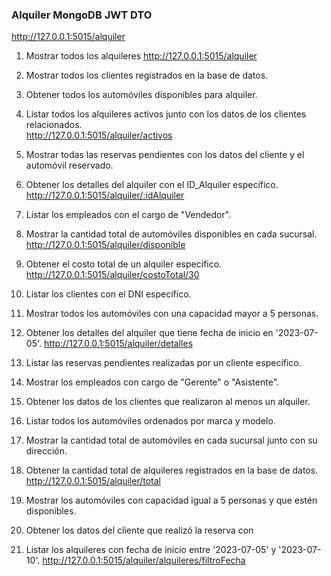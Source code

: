 ### Alquiler MongoDB JWT DTO


http://127.0.0.1:5015/alquiler

1. Mostrar todos los alquileres 
   http://127.0.0.1:5015/alquiler
2. Mostrar todos los clientes registrados en la base de datos. 

3. Obtener todos los automóviles disponibles para alquiler.

4. Listar todos los alquileres activos junto con los datos de los 
clientes relacionados.  
    http://127.0.0.1:5015/alquiler/activos

5. Mostrar todas las reservas pendientes con los datos del cliente 
y el automóvil reservado. 

6. Obtener los detalles del alquiler con el ID_Alquiler específico. 
    http://127.0.0.1:5015/alquiler/:idAlquiler

7. Listar los empleados con el cargo de "Vendedor". 

8. Mostrar la cantidad total de automóviles disponibles en cada 
sucursal. 
    http://127.0.0.1:5015/alquiler/disponible

9. Obtener el costo total de un alquiler específico. 
    http://127.0.0.1:5015/alquiler/costoTotal/30

10. Listar los clientes con el DNI específico. 

11. Mostrar todos los automóviles con una capacidad mayor a 5 
personas. 

12. Obtener los detalles del alquiler que tiene fecha de inicio en 
'2023-07-05'. 
    http://127.0.0.1:5015/alquiler/detalles

13. Listar las reservas pendientes realizadas por un cliente 
específico. 

14. Mostrar los empleados con cargo de "Gerente" o "Asistente". 
15. Obtener los datos de los clientes que realizaron al menos un 
alquiler. 
16. Listar todos los automóviles ordenados por marca y modelo. 

17. Mostrar la cantidad total de automóviles en cada sucursal junto 
con su dirección. 

18. Obtener la cantidad total de alquileres registrados en la base de datos. 
    http://127.0.0.1:5015/alquiler/total
19. Mostrar los automóviles con capacidad igual a 5 personas y que 
estén disponibles. 

20. Obtener los datos del cliente que realizó la reserva con

21. Listar los alquileres con fecha de inicio entre '2023-07-05' y 
'2023-07-10'.
    http://127.0.0.1:5015/alquiler/alquileres/filtroFecha